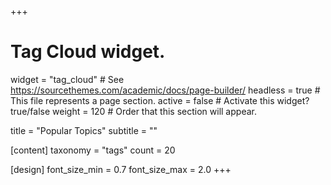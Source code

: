 +++
# Tag Cloud widget.
widget = "tag_cloud"  # See https://sourcethemes.com/academic/docs/page-builder/
headless = true  # This file represents a page section.
active = false  # Activate this widget? true/false
weight = 120  # Order that this section will appear.

title = "Popular Topics"
subtitle = ""

[content]
  taxonomy = "tags"
  count = 20
  
[design]
  font_size_min = 0.7
  font_size_max = 2.0
+++
